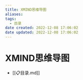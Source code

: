 ```yaml
---
title: XMIND思维导图
aliases:
tags:
  - 目录
date created: 2022-12-08 17:06:02
date updated: 2022-12-08 17:06:02
---
```


# XMIND思维导图

- [[📋目录.md]]

